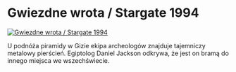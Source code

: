 Gwiezdne wrota / Stargate 1994 
=============
[![Gwiezdne wrota / Stargate 1994 ](http://vidos.pl/images/player.gif)](http://vidos.pl/gwiezdne-wrota-stargate-1994)

 U podnóża piramidy w Gizie ekipa archeologów znajduje tajemniczy metalowy pierścień. Egiptolog Daniel Jackson odkrywa, że jest on bramą do innego miejsca we wszechświecie.
